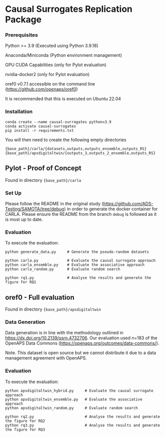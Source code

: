 # Causal Surrogates Replication Package

### Prerequisites

Python >= 3.9 (Executed using Python 3.9.18)

Anaconda/Miniconda (Python environment management)

GPU CUDA Capabilities (only for Pylot evaluation)

nvidia-docker2 (only for Pylot evaluation)

oref0 v0.7.1 accessible on the command line (https://github.com/openaps/oref0)

It is recommended that this is executed on Ubuntu 22.04

### Installation

```
conda create --name causal-surrogates python=3.9
conda activate causal-surrogates
pip install -r requirements.txt
```

You will then need to create the following empty directories
```
{base_path}/carla/{datasets,outputs,outputs_ensemble,outputs_RS}
{base_path}/apsdigitaltwin/{outputs_3,outputs_2_ensemble,outputs_RS}
```

## Pylot - Proof of Concept

Found in directory `{base_path}/carla`

### Set Up

Please follow the README in the original study (https://github.com/ADS-Testing/SAMOTA/tree/debug) in order to generate the docker container for CARLA. Please ensure the README from the branch `debug` is followed as it is most up to date.

### Evaluation

To execute the evaluation:
```
python generate_data.py     # Generate the pseudo-random datasets

python carla.py             # Evaluate the causal surrogate approach
python carla_ensemble.py    # Evaluate the associative approach
python carla_random.py      # Evaluate random search

python rq1.py               # Analyse the results and generate the figure for RQ1
```

## oref0 - Full evaluation

Found in directory `{base_path}/apsdigitaltwin`

### Data Generation

Data generation is in line with the methodology outlined in https://dx.doi.org/10.2139/ssrn.4732706. Our evaluation used n=183 of the OpenAPS Data Commons (https://openaps.org/outcomes/data-commons/).

Note. This dataset is open source but we cannot distribute it due to a data management agreement with OpenAPS.

### Evaluation

To execute the evaluation:
```
python apsdigitaltwin_hybrid.py     # Evaluate the causal surrogate approach
python apsdigitaltwin_ensemble.py   # Evaluate the associative approach
python apsdigitaltwin_random.py     # Evaluate random search

python rq2.py                       # Analyse the results and generate the figure for RQ2
python rq3.py                       # Analyse the results and generate the figure for RQ3
```